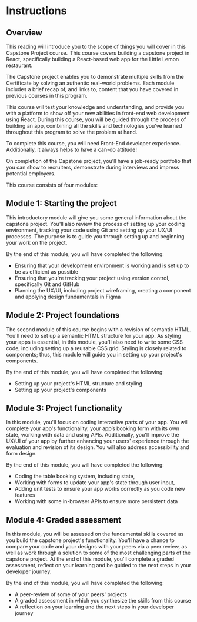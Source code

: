 # Instructions

## Overview
This reading will introduce you to the scope of things you will cover in this Capstone Project course.  This course covers building a capstone project in React, specifically building a React-based web app for the Little Lemon restaurant.

The Capstone project enables you to demonstrate multiple skills from the Certificate by solving an authentic real-world problems. Each module includes a brief recap of, and links to, content that you have covered in previous courses in this program. 

This course will test your knowledge and understanding, and provide you with a platform to show off your new abilities in front-end web development using React. During this course, you will be guided through the process of building an app, combining all the skills and technologies you've learned throughout this program to solve the problem at hand. 

To complete this course, you will need Front-End developer experience.  Additionally, it always helps to have a can-do attitude!

On completion of the Capstone project, you’ll have a job-ready portfolio that you can show to recruiters, demonstrate during interviews and impress potential employers.

This course consists of four modules:
## Module 1: Starting the project
This introductory module will give you some general information about the capstone project. You'll also review the process of setting up your coding environment, tracking your code using Git and setting up your UX/UI processes. The purpose is to guide you through setting up and beginning your work on the project.

By the end of this module, you will have completed the following:
- Ensuring that your development environment is working and is set up to be as efficient as possible
- Ensuring that you're tracking your project using version control, specifically Git and GitHub
- Planning the UX/UI, including project wireframing, creating a component and applying design fundamentals in Figma

## Module 2: Project foundations
The second module of this course begins with a revision of semantic HTML. You'll need to set up a semantic HTML structure for your app. As styling your apps is essential, in this module, you'll also need to write some CSS code, including setting up a reusable CSS grid. Styling is closely related to components; thus, this module will guide you in setting up your project's components.

By the end of this module, you will have completed the following:
- Setting up your project's HTML structure and styling
- Setting up your project's components

## Module 3: Project functionality
In this module, you'll focus on coding interactive parts of your app. You will complete your app's functionality, your app’s booking form with its own state, working with data and using APIs. Additionally, you'll improve the UX/UI of your app by further enhancing your users' experience through the evaluation and revision of its design. You will also address accessibility and form design.

By the end of this module, you will have completed the following:
- Coding the table booking system, including state,
- Working with forms to update your app's state through user input,
- Adding unit tests to ensure your app works correctly as you code new features 
- Working with some in-browser APIs to ensure more persistent data

## Module 4: Graded assessment
In this module, you will be assessed on the fundamental skills covered as you build the capstone project's functionality. You'll have a chance to compare your code and your designs with your peers via a peer review, as well as work through a solution to some of the most challenging parts of the capstone project. At the end of this module, you'll complete a graded assessment, reflect on your learning and be guided to the next steps in your developer journey.

By the end of this module, you will have completed the following:
- A peer-review of some of your peers' projects
- A graded assessment in which you synthesize the skills from this course
- A reflection on your learning and the next steps in your developer journey